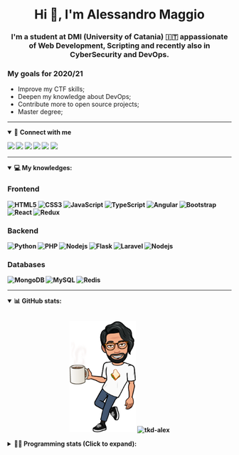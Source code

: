 <h1 align="center">Hi 👋, I'm Alessandro Maggio</h1>
<h3 align="center">I'm a student at DMI (University of Catania) 🇮🇹 appassionate of Web Development, Scripting and recently also in CyberSecurity and DevOps.</h3>

### My goals for 2020/21
- Improve my CTF skills;
- Deepen my knowledge about DevOps;
- Contribute more to open source projects;
- Master degree;

____

<details open>
<summary>🤝 <b>Connect with me<b></summary>

<p align = "center">

[<img src="https://img.shields.io/badge/twitter-1DA1F2.svg?&style=for-the-badge&logo=twitter&logoColor=white" />](https://twitter.com/TkdAxel)
[<img src ="https://img.shields.io/badge/portfolio-web-%23.svg?&style=for-the-badge&logo=&logoColor=white%22">](https://alessandromaggio.it/)
[<img src ="https://img.shields.io/badge/Telegram-1ca0f1.svg?&style=for-the-badge&logo=Telegram&logoColor=white%22&link=https://t.me/TkdAlex">](https://t.me/TkdAlex/)
[<img src="https://img.shields.io/badge/gmail-c14438.svg?&style=for-the-badge&logo=Gmail&logoColor=white&link=mailto:alex.tkd.alex@gmail.com"/>](mailto:alex.tkd.alex@gmail.com)
[<img src="https://img.shields.io/badge/linkedin-0077B5.svg?&style=for-the-badge&logo=linkedin&logoColor=white" />](https://www.linkedin.com/in/aalessandromaggio/)
[<img src = "https://img.shields.io/badge/instagram-E4405F.svg?&style=for-the-badge&logo=instagram&logoColor=white">](https://www.instagram.com/tkd_alex/)
<!--- [![Visits Badge](https://badges.pufler.dev/visits/tkd-alex/tkd-alex?style=for-the-badge&color=blue)](https://github.com/tkd-alex/tkd-alex) -->

</p>

</details>

---

<details open>
<summary>💻 <b>My knowledges</b>: </summary>

### Frontend
![HTML5](https://img.shields.io/badge/-HTML5-E34F26.svg?style=for-the-badge&logo=html5&logoColor=ffffff)
![CSS3](https://img.shields.io/badge/-CSS3-1572B6.svg?style=for-the-badge&logo=css3)
![JavaScript](https://img.shields.io/badge/-JavaScript-282C34?style=for-the-badge&logo=javascript)
![TypeScript](https://img.shields.io/badge/-TypeScript-007ACC?style=for-the-badge&logo=typescript)
![Angular](https://img.shields.io/badge/-Angular-DD0031?style=for-the-badge&logo=angular)
![Bootstrap](https://img.shields.io/badge/-Bootstrap-563D7C.svg?style=for-the-badge&logo=bootstrap)
![React](https://img.shields.io/badge/-React-282C34.svg?style=for-the-badge&logo=react&logoColor=ffffff)
![Redux](https://img.shields.io/badge/-Redux-764ABC.svg?style=for-the-badge&logo=redux)

### Backend
![Python](https://img.shields.io/badge/-Python-3776AB.svg?style=for-the-badge&logo=Python&logoColor=ffffff)
![PHP](https://img.shields.io/badge/-PHP-777BB4.svg?style=for-the-badge&logo=PHP&logoColor=ffffff)
![Nodejs](https://img.shields.io/badge/-Bash-4EAA25.svg?style=for-the-badge&logo=gnu-bash&logoColor=ffffff)
![Flask](https://img.shields.io/badge/-Flask-282C34.svg?style=for-the-badge&logo=flask)
![Laravel](https://img.shields.io/badge/-Laravel-FF2D20.svg?style=for-the-badge&logo=laravel&logoColor=ffffff)
![Nodejs](https://img.shields.io/badge/-Nodejs-339933.svg?style=for-the-badge&logo=Node.js&logoColor=ffffff)

### Databases
![MongoDB](https://img.shields.io/badge/-MongoDB-47A248?style=for-the-badge&logo=mongodb&logoColor=ffffff)
![MySQL](https://img.shields.io/badge/-MySQL-4479A1?style=for-the-badge&logo=mysql&logoColor=ffffff)
![Redis](https://img.shields.io/badge/-Redis-DC382D?style=for-the-badge&logo=Redis&logoColor=ffffff)

</details>

---

<details open>
 <summary>📊 <b>GitHub stats</b>: </summary>

<br>

<p align = "center">
    <img src="https://raw.githubusercontent.com/Tkd-Alex/tkd-alex/master/images/321517cd-ff68-41a7-b0d1-e765680568a7-8b6448d9-c944-4146-b633-adbdd25cb471-v1.png" height="250" />
    <img src="https://github-readme-stats.vercel.app/api?username=tkd-alex&show_icons=true&count_private=true&hide_border=true&line_height=25" alt="tkd-alex">
</p>

</design>

<details>
 <summary>👨‍💻 <b>Programming stats (Click to expand)</b>: </summary>
 
<!--START_SECTION:waka-->
**I'm an Early 🐤** 

```text
🌞 Morning    399 commits    █████░░░░░░░░░░░░░░░░░░░░   21.77% 
🌆 Daytime    750 commits    ██████████░░░░░░░░░░░░░░░   40.92% 
🌃 Evening    639 commits    ████████░░░░░░░░░░░░░░░░░   34.86% 
🌙 Night      45 commits     ░░░░░░░░░░░░░░░░░░░░░░░░░   2.45%

```
📅 **I'm Most Productive on Wednesday** 

```text
Monday       302 commits    ████░░░░░░░░░░░░░░░░░░░░░   16.48% 
Tuesday      307 commits    ████░░░░░░░░░░░░░░░░░░░░░   16.75% 
Wednesday    344 commits    ████░░░░░░░░░░░░░░░░░░░░░   18.77% 
Thursday     309 commits    ████░░░░░░░░░░░░░░░░░░░░░   16.86% 
Friday       221 commits    ███░░░░░░░░░░░░░░░░░░░░░░   12.06% 
Saturday     176 commits    ██░░░░░░░░░░░░░░░░░░░░░░░   9.6% 
Sunday       174 commits    ██░░░░░░░░░░░░░░░░░░░░░░░   9.49%

```


📊 **This Week I Spent My Time On** 

```text
⌚︎ Time Zone: Europe/Rome

💬 Programming Languages: 
Python                   12 hrs 46 mins      ██████████████░░░░░░░░░░░   56.23% 
HTML                     6 hrs 34 mins       ███████░░░░░░░░░░░░░░░░░░   28.96% 
JavaScript               1 hr 24 mins        █░░░░░░░░░░░░░░░░░░░░░░░░   6.17% 
Text                     1 hr 7 mins         █░░░░░░░░░░░░░░░░░░░░░░░░   4.98% 
Other                    16 mins             ░░░░░░░░░░░░░░░░░░░░░░░░░   1.23%

🔥 Editors: 
Sublime Text             14 hrs 38 mins      ████████████████░░░░░░░░░   64.47% 
VS Code                  8 hrs 4 mins        █████████░░░░░░░░░░░░░░░░   35.53%

🐱‍💻 Projects: 
Unknown Project          11 hrs 29 mins      ████████████░░░░░░░░░░░░░   50.56% 
whatsapp-analyzer        4 hrs 5 mins        ████░░░░░░░░░░░░░░░░░░░░░   18.03% 
awsuite                  2 hrs 29 mins       ██░░░░░░░░░░░░░░░░░░░░░░░   10.95% 
TG-Dump                  1 hr 16 mins        █░░░░░░░░░░░░░░░░░░░░░░░░   5.58% 
argon-dashboard          1 hr 14 mins        █░░░░░░░░░░░░░░░░░░░░░░░░   5.47%

💻 Operating System: 
Linux                    22 hrs 43 mins      █████████████████████████   100.0%

```

**I Mostly Code in Python** 

```text
Python                   27 repos            ██████████░░░░░░░░░░░░░░░   40.3% 
JavaScript               10 repos            ███░░░░░░░░░░░░░░░░░░░░░░   14.93% 
PHP                      5 repos             █░░░░░░░░░░░░░░░░░░░░░░░░   7.46% 
CSS                      5 repos             █░░░░░░░░░░░░░░░░░░░░░░░░   7.46% 
HTML                     5 repos             █░░░░░░░░░░░░░░░░░░░░░░░░   7.46%

```



<!--END_SECTION:waka-->

</details>
